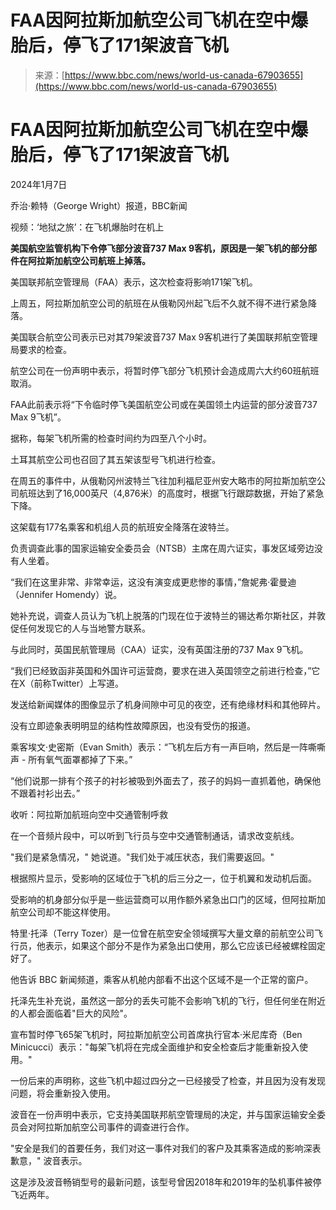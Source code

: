 <!--yml

分类：未分类

日期：2024年05月27日14:33:08

-->

# FAA因阿拉斯加航空公司飞机在空中爆胎后，停飞了171架波音飞机

> 来源：[https://www.bbc.com/news/world-us-canada-67903655](https://www.bbc.com/news/world-us-canada-67903655)

# FAA因阿拉斯加航空公司飞机在空中爆胎后，停飞了171架波音飞机

2024年1月7日

乔治·赖特（George Wright）报道，BBC新闻

视频：‘地狱之旅’：在飞机爆胎时在机上

**美国航空监管机构下令停飞部分波音737 Max 9客机，原因是一架飞机的部分部件在阿拉斯加航空公司航班上掉落。**

美国联邦航空管理局（FAA）表示，这次检查将影响171架飞机。

上周五，阿拉斯加航空公司的航班在从俄勒冈州起飞后不久就不得不进行紧急降落。

美国联合航空公司表示已对其79架波音737 Max 9客机进行了美国联邦航空管理局要求的检查。

航空公司在一份声明中表示，将暂时停飞部分飞机预计会造成周六大约60班航班取消。

FAA此前表示将“下令临时停飞美国航空公司或在美国领土内运营的部分波音737 Max 9飞机”。

据称，每架飞机所需的检查时间约为四至八个小时。

土耳其航空公司也召回了其五架该型号飞机进行检查。

在周五的事件中，从俄勒冈州波特兰飞往加利福尼亚州安大略市的阿拉斯加航空公司航班达到了16,000英尺（4,876米）的高度时，根据飞行跟踪数据，开始了紧急下降。

这架载有177名乘客和机组人员的航班安全降落在波特兰。

负责调查此事的国家运输安全委员会（NTSB）主席在周六证实，事发区域旁边没有人坐着。

“我们在这里非常、非常幸运，这没有演变成更悲惨的事情，”詹妮弗·霍曼迪（Jennifer Homendy）说。

她补充说，调查人员认为飞机上脱落的门现在位于波特兰的锡达希尔斯社区，并敦促任何发现它的人与当地警方联系。

与此同时，英国民航管理局（CAA）证实，没有英国注册的737 Max 9飞机。

“我们已经致函非英国和外国许可运营商，要求在进入英国领空之前进行检查，”它在X（前称Twitter）上写道。

发送给新闻媒体的图像显示了机身间隙中可见的夜空，还有绝缘材料和其他碎片。

没有立即迹象表明明显的结构性故障原因，也没有受伤的报道。

乘客埃文·史密斯（Evan Smith）表示：“飞机左后方有一声巨响，然后是一阵嘶嘶声 - 所有氧气面罩都掉了下来。”

“他们说那一排有个孩子的衬衫被吸到外面去了，孩子的妈妈一直抓着他，确保他不跟着衬衫出去。”

收听：阿拉斯加航班向空中交通管制呼救

在一个音频片段中，可以听到飞行员与空中交通管制通话，请求改变航线。

"我们是紧急情况，" 她说道。"我们处于减压状态，我们需要返回。"

根据照片显示，受影响的区域位于飞机的后三分之一，位于机翼和发动机后面。

受影响的机身部分似乎是一些运营商可以用作额外紧急出口门的区域，但阿拉斯加航空公司却不能这样使用。

特里·托泽（Terry Tozer）是一位曾在航空安全领域撰写大量文章的前航空公司飞行员，他表示，如果这个部分不是作为紧急出口使用，那么它应该已经被螺栓固定好了。

他告诉 BBC 新闻频道，乘客从机舱内部看不出这个区域不是一个正常的窗户。

托泽先生补充说，虽然这一部分的丢失可能不会影响飞机的飞行，但任何坐在附近的人都会面临着"巨大的风险"。

宣布暂时停飞65架飞机时，阿拉斯加航空公司首席执行官本·米尼库奇（Ben Minicucci）表示："每架飞机将在完成全面维护和安全检查后才能重新投入使用。"

一份后来的声明称，这些飞机中超过四分之一已经接受了检查，并且因为没有发现问题，将会重新投入使用。

波音在一份声明中表示，它支持美国联邦航空管理局的决定，并与国家运输安全委员会对阿拉斯加航空公司事件的调查进行合作。

"安全是我们的首要任务，我们对这一事件对我们的客户及其乘客造成的影响深表歉意，" 波音表示。

这是涉及波音畅销型号的最新问题，该型号曾因2018年和2019年的坠机事件被停飞近两年。
